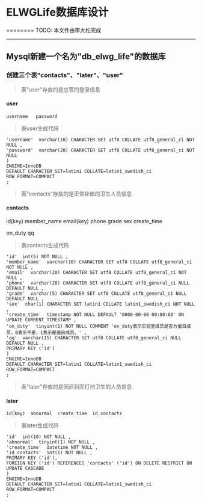 # ELWGLife数据库设计
========
TODO: 本文件由李大松完成

------

## Mysql新建一个名为"db_elwg_life"的数据库

### 创建三个表"contacts"、"later"、"user"

> 表"user"存放的是总管的登录信息

#### user 

	username   password

> 表user生成代码

``` CREATE TABLE 'NewTable' (
'username'  varchar(10) CHARACTER SET utf8 COLLATE utf8_general_ci NOT NULL ,
'password'  varchar(20) CHARACTER SET utf8 COLLATE utf8_general_ci NOT NULL 
)
ENGINE=InnoDB
DEFAULT CHARACTER SET=latin1 COLLATE=latin1_swedish_ci
ROW_FORMAT=COMPACT
;

 ```

> 表"contacts"存放的是正常轮值的卫生人员信息

#### contacts 

id(key) member_name   email(key)  phone  grade  sex  create_time  

on_duty  qq

> 表contacts生成代码

``` CREATE TABLE 'NewTable' (
'id'  int(5) NOT NULL ,
'member_name'  varchar(10) CHARACTER SET utf8 COLLATE utf8_general_ci NOT NULL ,
'email'  varchar(20) CHARACTER SET utf8 COLLATE utf8_general_ci NOT NULL ,
'phone'  varchar(20) CHARACTER SET utf8 COLLATE utf8_general_ci NULL DEFAULT NULL ,
'grade'  varchar(5) CHARACTER SET utf8 COLLATE utf8_general_ci NULL DEFAULT NULL ,
'sex'  char(1) CHARACTER SET latin1 COLLATE latin1_swedish_ci NOT NULL ,
'create_time'  timestamp NOT NULL DEFAULT '0000-00-00 00:00:00' ON UPDATE CURRENT_TIMESTAMP ,
'on_duty'  tinyint(1) NOT NULL COMMENT 'on_duty表示实验室成员是否为值日成员，0表示不是，1表示是值日成员。' ,
'qq'  varchar(15) CHARACTER SET utf8 COLLATE utf8_general_ci NULL DEFAULT NULL ,
PRIMARY KEY ('id')
)
ENGINE=InnoDB
DEFAULT CHARACTER SET=latin1 COLLATE=latin1_swedish_ci
ROW_FORMAT=COMPACT
;

  ```

> 表"later"存放的是因迟到而打扫卫生的人员信息

#### later
	id(key)  abnormal  create_time  id_contacts

> 表later生成代码

``` CREATE TABLE 'NewTable' (
'id'  int(10) NOT NULL ,
'abnormal'  tinyint(1) NOT NULL ,
'create_time'  datetime NOT NULL ,
'id_contacts'  int(1) NOT NULL ,
PRIMARY KEY ('id'),
FOREIGN KEY ('id') REFERENCES 'contacts' ('id') ON DELETE RESTRICT ON UPDATE CASCADE
)
ENGINE=InnoDB
DEFAULT CHARACTER SET=latin1 COLLATE=latin1_swedish_ci
ROW_FORMAT=COMPACT
;

 ```

